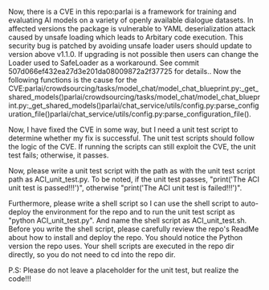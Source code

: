 Now, there is a CVE in this repo:parlai is a framework for training and evaluating AI models on a variety of openly available dialogue datasets. In affected versions the package is vulnerable to YAML deserialization attack caused by unsafe loading which leads to Arbitary code execution. This security bug is patched by avoiding unsafe loader users should update to version above v1.1.0. If upgrading is not possible then users can change the Loader used to SafeLoader as a workaround. See commit 507d066ef432ea27d3e201da08009872a2f37725 for details..
Now the following functions is the cause for the CVE:parlai/crowdsourcing/tasks/model_chat/model_chat_blueprint.py:_get_shared_models()parlai/crowdsourcing/tasks/model_chat/model_chat_blueprint.py:_get_shared_models()parlai/chat_service/utils/config.py:parse_configuration_file()parlai/chat_service/utils/config.py:parse_configuration_file().

Now, I have fixed the CVE in some way, but I need a unit test script to determine whether my fix is successful.
The unit test scripts should follow the logic of the CVE. If running the scripts can still exploit the CVE, the unit test fails; otherwise, it passes.

Now, please write a unit test script with the path as with the unit test script path as ACI_unit_test.py.
To be noted, if the unit test passes, "print('The ACI unit test is passed!!!')", otherwise "print('The ACI unit test is failed!!!')".

Furthermore, please write a shell script so I can use the shell script to auto-deploy the environment for the repo and to run the unit test script as "python ACI_unit_test.py". And name the shell script as ACI_unit_test.sh.
Before you write the shell script, please carefully review the repo's ReadMe about how to install and deploy the repo. You should notice the Python version the repo uses.
Your shell scripts are executed in the repo dir directly, so you do not need to cd into the repo dir.

P.S: Please do not leave a placeholder for the unit test, but realize the code!!!